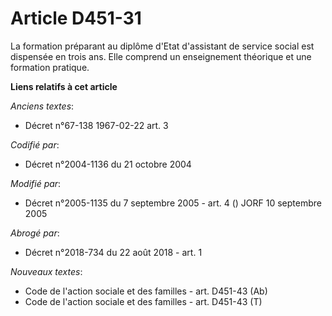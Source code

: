 # Article D451-31

La formation préparant au diplôme d'Etat d'assistant de service social est dispensée en trois ans. Elle comprend un
enseignement théorique et une formation pratique.

**Liens relatifs à cet article**

_Anciens textes_:

  - Décret n°67-138 1967-02-22 art. 3

_Codifié par_:

  - Décret n°2004-1136 du 21 octobre 2004

_Modifié par_:

  - Décret n°2005-1135 du 7 septembre 2005 - art. 4 () JORF 10 septembre 2005

_Abrogé par_:

  - Décret n°2018-734 du 22 août 2018 - art. 1

_Nouveaux textes_:

  - Code de l'action sociale et des familles - art. D451-43 (Ab)
  - Code de l'action sociale et des familles - art. D451-43 (T)
